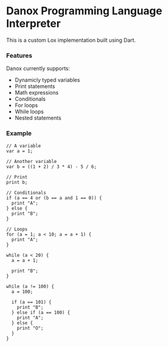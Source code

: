 # Danox Programming Language Interpreter

This is a custom Lox implementation built using Dart. 

### Features

Danox currently supports:
- Dynamicly typed variables
- Print statements
- Math expressions
- Conditionals
- For loops
- While loops
- Nested statements

### Example

```
// A variable
var a = 1;

// Another variable
var b = ((1 + 2) / 3 * 4) - 5 / 6;

// Print
print b;

// Conditionals
if (a == 4 or (b == a and 1 == 0)) {
  print "A";
} else {
  print "B";
}

// Loops
for (a = 1; a < 10; a = a + 1) {
  print "A";
}

while (a < 20) {
  a = a + 1;
  
  print "B";
}

while (a != 100) {
  a = 100;

  if (a == 101) {
    print "B";
  } else if (a == 100) {
    print "A";
  } else {
    print "O";
  }
}
```
